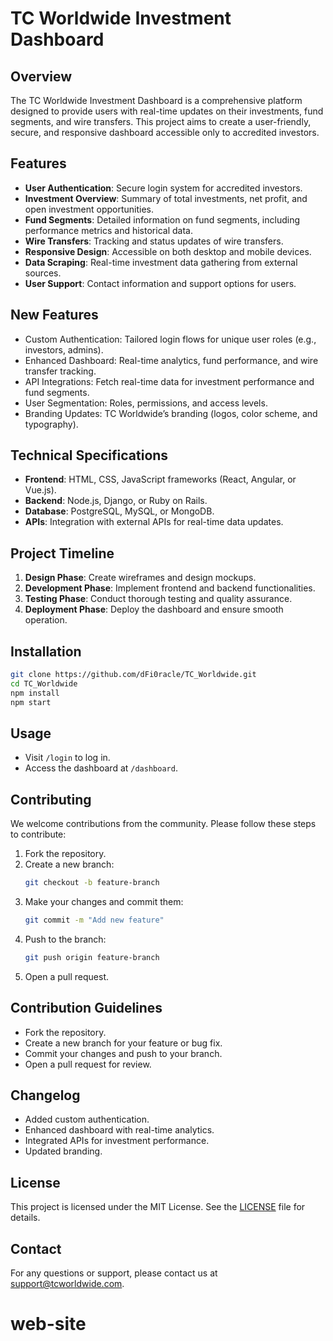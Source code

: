 # TC Worldwide Investment Dashboard

## Overview

The TC Worldwide Investment Dashboard is a comprehensive platform designed to provide users with real-time updates on their investments, fund segments, and wire transfers. This project aims to create a user-friendly, secure, and responsive dashboard accessible only to accredited investors.

## Features

- **User Authentication**: Secure login system for accredited investors.
- **Investment Overview**: Summary of total investments, net profit, and open investment opportunities.
- **Fund Segments**: Detailed information on fund segments, including performance metrics and historical data.
- **Wire Transfers**: Tracking and status updates of wire transfers.
- **Responsive Design**: Accessible on both desktop and mobile devices.
- **Data Scraping**: Real-time investment data gathering from external sources.
- **User Support**: Contact information and support options for users.

## New Features
- Custom Authentication: Tailored login flows for unique user roles (e.g., investors, admins).
- Enhanced Dashboard: Real-time analytics, fund performance, and wire transfer tracking.
- API Integrations: Fetch real-time data for investment performance and fund segments.
- User Segmentation: Roles, permissions, and access levels.
- Branding Updates: TC Worldwide’s branding (logos, color scheme, and typography).

## Technical Specifications

- **Frontend**: HTML, CSS, JavaScript frameworks (React, Angular, or Vue.js).
- **Backend**: Node.js, Django, or Ruby on Rails.
- **Database**: PostgreSQL, MySQL, or MongoDB.
- **APIs**: Integration with external APIs for real-time data updates.

## Project Timeline

1. **Design Phase**: Create wireframes and design mockups.
2. **Development Phase**: Implement frontend and backend functionalities.
3. **Testing Phase**: Conduct thorough testing and quality assurance.
4. **Deployment Phase**: Deploy the dashboard and ensure smooth operation.

## Installation
```bash
git clone https://github.com/dFi0racle/TC_Worldwide.git
cd TC_Worldwide
npm install
npm start
```

## Usage
- Visit `/login` to log in.
- Access the dashboard at `/dashboard`.

## Contributing

We welcome contributions from the community. Please follow these steps to contribute:

1. Fork the repository.
2. Create a new branch:
   ```bash
   git checkout -b feature-branch
   ```
3. Make your changes and commit them:
   ```bash
   git commit -m "Add new feature"
   ```
4. Push to the branch:
   ```bash
   git push origin feature-branch
   ```
5. Open a pull request.

## Contribution Guidelines
- Fork the repository.
- Create a new branch for your feature or bug fix.
- Commit your changes and push to your branch.
- Open a pull request for review.

## Changelog
- Added custom authentication.
- Enhanced dashboard with real-time analytics.
- Integrated APIs for investment performance.
- Updated branding.

## License

This project is licensed under the MIT License. See the [LICENSE](LICENSE) file for details.

## Contact

For any questions or support, please contact us at support@tcworldwide.com.
# web-site
